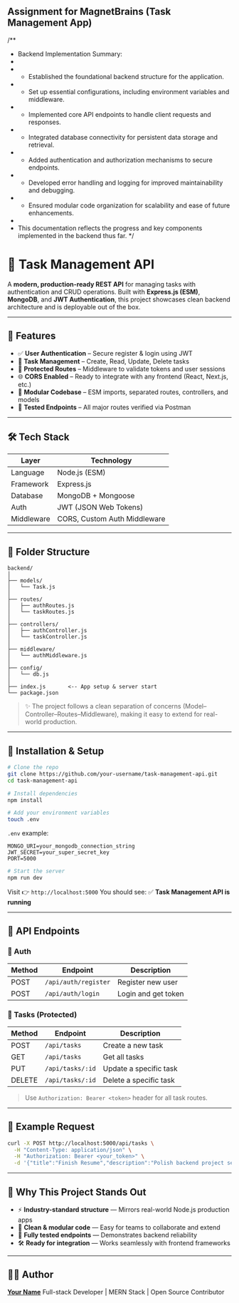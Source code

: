## Assignment for MagnetBrains (Task Management App)

/**
 * Backend Implementation Summary:
 *
 * - Established the foundational backend structure for the application.
 * - Set up essential configurations, including environment variables and middleware.
 * - Implemented core API endpoints to handle client requests and responses.
 * - Integrated database connectivity for persistent data storage and retrieval.
 * - Added authentication and authorization mechanisms to secure endpoints.
 * - Developed error handling and logging for improved maintainability and debugging.
 * - Ensured modular code organization for scalability and ease of future enhancements.
 *
 * This documentation reflects the progress and key components implemented in the backend thus far.
 */

# 🧠 Task Management API

A **modern, production-ready REST API** for managing tasks with authentication and CRUD operations.
Built with **Express.js (ESM)**, **MongoDB**, and **JWT Authentication**, this project showcases clean backend architecture and is deployable out of the box.

---

## 🚀 Features

* ✅ **User Authentication** – Secure register & login using JWT
* 📝 **Task Management** – Create, Read, Update, Delete tasks
* 🔐 **Protected Routes** – Middleware to validate tokens and user sessions
* 🌐 **CORS Enabled** – Ready to integrate with any frontend (React, Next.js, etc.)
* 🧩 **Modular Codebase** – ESM imports, separated routes, controllers, and models
* 🧪 **Tested Endpoints** – All major routes verified via Postman

---

## 🛠️ Tech Stack

| Layer      | Technology                   |
| ---------- | ---------------------------- |
| Language   | Node.js (ESM)                |
| Framework  | Express.js                   |
| Database   | MongoDB + Mongoose           |
| Auth       | JWT (JSON Web Tokens)        |
| Middleware | CORS, Custom Auth Middleware |

---

## 📁 Folder Structure

```
backend/
│
├── models/
│   └── Task.js
│
├── routes/
│   ├── authRoutes.js
│   └── taskRoutes.js
│
├── controllers/
│   ├── authController.js
│   └── taskController.js
│
├── middleware/
│   └── authMiddleware.js
│
├── config/
│   └── db.js
│
├── index.js       <-- App setup & server start
└── package.json
```

> ✨ The project follows a clean separation of concerns (Model–Controller–Routes–Middleware), making it easy to extend for real-world production.

---

## 🧰 Installation & Setup

```bash
# Clone the repo
git clone https://github.com/your-username/task-management-api.git
cd task-management-api

# Install dependencies
npm install

# Add your environment variables
touch .env
```

`.env` example:

```
MONGO_URI=your_mongodb_connection_string
JWT_SECRET=your_super_secret_key
PORT=5000
```

```bash
# Start the server
npm run dev
```

Visit 👉 `http://localhost:5000`
You should see: ✅ **Task Management API is running**

---

## 🧪 API Endpoints

### 🔐 Auth

| Method | Endpoint             | Description         |
| ------ | -------------------- | ------------------- |
| POST   | `/api/auth/register` | Register new user   |
| POST   | `/api/auth/login`    | Login and get token |

### 📝 Tasks (Protected)

| Method | Endpoint         | Description            |
| ------ | ---------------- | ---------------------- |
| POST   | `/api/tasks`     | Create a new task      |
| GET    | `/api/tasks`     | Get all tasks          |
| PUT    | `/api/tasks/:id` | Update a specific task |
| DELETE | `/api/tasks/:id` | Delete a specific task |

> Use `Authorization: Bearer <token>` header for all task routes.

---

## 📌 Example Request

```bash
curl -X POST http://localhost:5000/api/tasks \
  -H "Content-Type: application/json" \
  -H "Authorization: Bearer <your_token>" \
  -d '{"title":"Finish Resume","description":"Polish backend project section"}'
```

---

## 🌟 Why This Project Stands Out

* ⚡ **Industry-standard structure** — Mirrors real-world Node.js production apps
* 🧠 **Clean & modular code** — Easy for teams to collaborate and extend
* 🧪 **Fully tested endpoints** — Demonstrates backend reliability
* 🛠️ **Ready for integration** — Works seamlessly with frontend frameworks

---


## 🧑‍💻 Author

**[Your Name](https://github.com/iamsaura8h)**
Full-stack Developer | MERN Stack | Open Source Contributor
